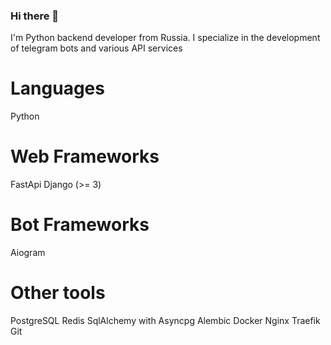 ### Hi there 👋
I'm Python backend developer from Russia. I specialize in the development of telegram bots and various API services
# Languages
Python
# Web Frameworks
FastApi
Django (>= 3)
# Bot Frameworks
Aiogram
# Other tools
PostgreSQL
Redis
SqlAlchemy with Asyncpg
Alembic
Docker
Nginx
Traefik
Git

<!--
**KEKACIK/KEKACIK** is a ✨ _special_ ✨ repository because its `README.md` (this file) appears on your GitHub profile.

Here are some ideas to get you started:

- 🔭 I’m currently working on ...
- 🌱 I’m currently learning ...
- 👯 I’m looking to collaborate on ...
- 🤔 I’m looking for help with ...
- 💬 Ask me about ...
- 📫 How to reach me: ...
- 😄 Pronouns: ...
- ⚡ Fun fact: ...
-->
